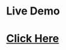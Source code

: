 # Live Demo
# [Click Here](https://6075edae2ddbe016dd832cce--wonderful-chandrasekhar-b40ad8.netlify.app/)
